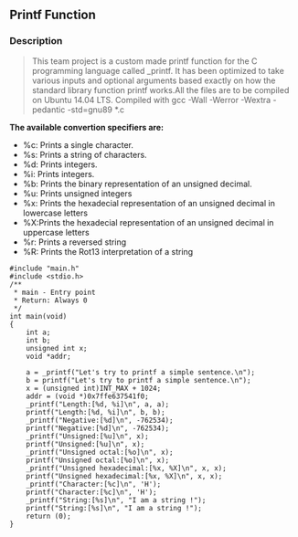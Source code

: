 ## Printf Function

### Description

>This team project is a custom made printf function for the C programming language called _printf. It has been optimized to take various inputs and optional arguments based exactly on how the standard library function printf works.All the files are to be compiled on Ubuntu 14.04 LTS. Compiled with gcc -Wall -Werror -Wextra -pedantic -std=gnu89 *.c

**The available convertion specifiers are:**

* %c: Prints a single character.
* %s: Prints a string of characters.
* %d: Prints integers.
* %i: Prints integers.
* %b: Prints the binary representation of an unsigned decimal.
* %u: Prints unsigned integers
* %x: Prints the hexadecial representation of an unsigned decimal in lowercase letters
* %X:Prints the hexadecial representation of an unsigned decimal in uppercase letters
* %r: Prints a reversed string
* %R: Prints the Rot13 interpretation of a string


```
#include "main.h"
#include <stdio.h>
/**
 * main - Entry point
 * Return: Always 0
 */
int main(void)
{
    int a;
    int b;
    unsigned int x;
    void *addr;

    a = _printf("Let's try to printf a simple sentence.\n");
    b = printf("Let's try to printf a simple sentence.\n");
    x = (unsigned int)INT_MAX + 1024;
    addr = (void *)0x7ffe637541f0;
    _printf("Length:[%d, %i]\n", a, a);
    printf("Length:[%d, %i]\n", b, b);
    _printf("Negative:[%d]\n", -762534);
    printf("Negative:[%d]\n", -762534);
    _printf("Unsigned:[%u]\n", x);
    printf("Unsigned:[%u]\n", x);
    _printf("Unsigned octal:[%o]\n", x);
    printf("Unsigned octal:[%o]\n", x);
    _printf("Unsigned hexadecimal:[%x, %X]\n", x, x);
    printf("Unsigned hexadecimal:[%x, %X]\n", x, x);
    _printf("Character:[%c]\n", 'H');
    printf("Character:[%c]\n", 'H');
    _printf("String:[%s]\n", "I am a string !");
    printf("String:[%s]\n", "I am a string !");
    return (0);
}
```


